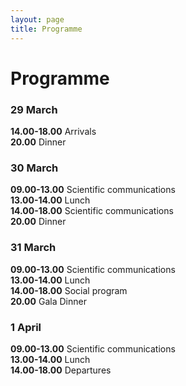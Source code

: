 ```yaml
---
layout: page
title: Programme
---
```


# Programme
### 29 March  
**14.00-18.00** Arrivals  
**20.00** Dinner  
 
### 30 March
**09.00-13.00** Scientific communications  
**13.00-14.00** Lunch  
**14.00-18.00** Scientific communications  
**20.00** Dinner  
 
### 31 March
**09.00-13.00** Scientific communications  
**13.00-14.00** Lunch  
**14.00-18.00** Social program  
**20.00** Gala Dinner  
 
### 1 April
**09.00-13.00** Scientific communications  
**13.00-14.00** Lunch  
**14.00-18.00** Departures  
